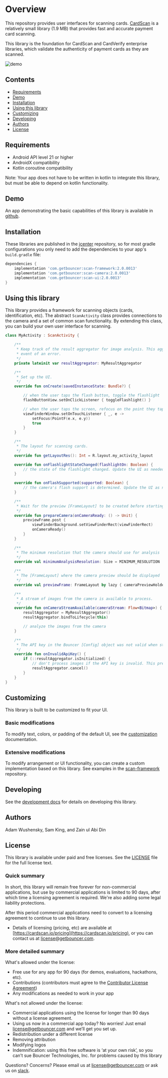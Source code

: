 # Overview

This repository provides user interfaces for scanning cards. [CardScan](https://cardscan.io/) is a relatively small library (1.9 MB) that provides fast and accurate payment card scanning.

This library is the foundation for CardScan and CardVerify enterprise libraries, which validate the authenticity of payment cards as they are scanned.

![demo](docs/images/demo.gif)

## Contents

* [Requirements](#requirements)
* [Demo](#demo)
* [Installation](#installation)
* [Using this library](#using-this-library)
* [Customizing](#customizing)
* [Developing](#developing)
* [Authors](#authors)
* [License](#license)

## Requirements

* Android API level 21 or higher
* AndroidX compatibility
* Kotlin coroutine compatibility

Note: Your app does not have to be written in kotlin to integrate this library, but must be able to depend on kotlin functionality.

## Demo

An app demonstrating the basic capabilities of this library is available in [github](https://github.com/getbouncer/cardscan-demo-android).

## Installation

These libraries are published in the [jcenter](https://jcenter.bintray.com/com/getbouncer/) repository, so for most gradle configurations you only need to add the dependencies to your app's `build.gradle` file:

```gradle
dependencies {
    implementation 'com.getbouncer:scan-framework:2.0.0013'
    implementation 'com.getbouncer:scan-camera:2.0.0013'
    implementation 'com.getbouncer:scan-ui:2.0.0013'
}
```

## Using this library

This library provides a framework for scanning objects (cards, identification, etc). The abstract `ScanActivity` class provides connections to the camera and a set of common scan functionality. By extending this class, you can build your own user interface for scanning.

```kotlin
class MyActivity : ScanActivity {

    /**
     * Keep track of the result aggregator for image analysis. This aggregator will stop analyzing in the
     * event of an error.
     */
    private lateinit var resultAggregator: MyResultAggregator

    /**
     * Set up the UI.
     */
    override fun onCreate(savedInstanceState: Bundle?) {

        // when the user taps the flash button, toggle the flashlight
        flashButtonView.setOnClickListener { toggleFlashlight() }

        // when the user taps the screen, refocus on the point they tapped
        viewFinderWindow.setOnTouchListener { _, e ->
            setFocus(PointF(e.x, e.y))
            true
        }
    }

    /**
     * The layout for scanning cards.
     */
    override fun getLayoutRes(): Int = R.layout.my_activity_layout

    override fun onFlashlightStateChanged(flashlightOn: Boolean) {
        // the state of the flashlight changed. Update the UI as needed.
    }

    override fun onFlashSupported(supported: Boolean) {
        // the camera's flash support is determined. Update the UI as needed.
    }

    /**
     * Wait for the preview [FrameLayout] to be created before starting the camera
     */
    override fun prepareCamera(onCameraReady: () -> Unit) {
        previewFrame.post {
            viewFinderBackground.setViewFinderRect(viewFinderRect)
            onCameraReady()
        }
    }

    /**
     * The minimum resolution that the camera should use for analysis
     */
    override val minimumAnalysisResolution: Size = MINIMUM_RESOLUTION

    /**
     * The [FrameLayout] where the camera preview should be displayed
     */
    override val previewFrame: FrameLayout by lazy { cameraPreviewHolder }

    /**
     * A stream of images from the camera is available to process.
     */
    override fun onCameraStreamAvailable(cameraStream: Flow<Bitmap>) {
        resultAggregator = MyResultAggregator()
        resultAggregator.bindToLifecycle(this)

        // analyze the images from the camera
    }

    /**
     * The API key in the Bouncer [Config] object was not valid when starting this activity.
     */
    override fun onInvalidApiKey() {
        if (::resultAggregator.isInitialized) {
            // don't process images if the API key is invalid. This prevents bad network calls.
            resultAggregator.cancel()
        }
    }
}
```

## Customizing

This library is built to be customized to fit your UI.

### Basic modifications

To modify text, colors, or padding of the default UI, see the [customization](docs/customize.md) documentation.

### Extensive modifications

To modify arrangement or UI functionality, you can create a custom implementation based on this library. See examples in the [scan-framework](https://github.com/getbouncer/scan-framework-android) repository.

## Developing

See the [development docs](docs/develop.md) for details on developing this library.

## Authors

Adam Wushensky, Sam King, and Zain ul Abi Din

## License

This library is available under paid and free licenses. See the [LICENSE](LICENSE) file for the full license text.

### Quick summary
In short, this library will remain free forever for non-commercial applications, but use by commercial applications is limited to 90 days, after which time a licensing agreement is required. We're also adding some legal liability protections.

After this period commercial applications need to convert to a licensing agreement to continue to use this library.
* Details of licensing (pricing, etc) are available at [https://cardscan.io/pricing](https://cardscan.io/pricing), or you can contact us at [license@getbouncer.com](mailto:license@getbouncer.com).

### More detailed summary
What's allowed under the license:
* Free use for any app for 90 days (for demos, evaluations, hackathons, etc).
* Contributions (contributors must agree to the [Contributor License Agreement](Contributor%20License%20Agreement))
* Any modifications as needed to work in your app

What's not allowed under the license:
* Commercial applications using the license for longer than 90 days without a license agreement. 
* Using us now in a commercial app today? No worries! Just email [license@getbouncer.com](mailto:license@getbouncer.com) and we’ll get you set up.
* Redistribution under a different license
* Removing attribution
* Modifying logos
* Indemnification: using this free software is ‘at your own risk’, so you can’t sue Bouncer Technologies, Inc. for problems caused by this library

Questions? Concerns? Please email us at [license@getbouncer.com](mailto:license@getbouncer.com) or ask us on [slack](https://getbouncer.slack.com).

